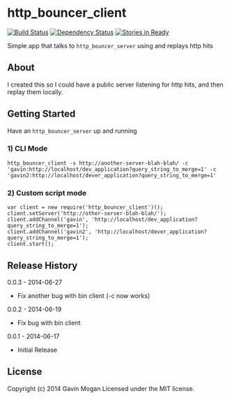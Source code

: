 # http_bouncer_client

[![Build Status](https://travis-ci.org/halkeye/http_bouncer_client.png?branch=master)](https://travis-ci.org/halkeye/http_bouncer_client)
[![Dependency Status](https://gemnasium.com/halkeye/http_bouncer_client.png)](https://gemnasium.com/halkeye/http_bouncer_client)
[![Stories in Ready](https://badge.waffle.io/halkeye/http_bouncer_client.png?label=ready&title=Ready)](https://waffle.io/halkeye/http_bouncer_client)

Simple app that talks to `http_bouncer_server` using and replays http hits

## About

I created this so I could have a public server listening for http hits, and then replay them locally.

## Getting Started

Have an `http_bouncer_server` up and running

### 1) CLI Mode


    http_bouncer_client -s http://another-server-blah-blah/ -c 'gavin:http://localhost/dev_application?query_string_to_merge=1' -c 'gavin2:http://localhost/dever_application?query_string_to_merge=1'

### 2) Custom script mode


    var client = new require('http_bouncer_client')();
    client.setServer('http://other-server-blah-blah/');
    client.addChannel('gavin', 'http://localhost/dev_application?query_string_to_merge=1');
    client.addChannel('gavin2', 'http://localhost/dever_application?query_string_to_merge=1');
    client.start();

## Release History

0.0.3 - 2014-06-27

* Fix another bug with bin client (-c now works)

0.0.2 - 2014-06-19

* Fix bug with bin client

0.0.1 - 2014-06-17

* Initial Release

## License
Copyright (c) 2014 Gavin Mogan
Licensed under the MIT license.


